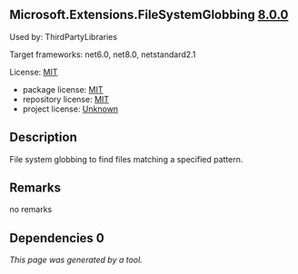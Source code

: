Microsoft.Extensions.FileSystemGlobbing [8.0.0](https://www.nuget.org/packages/Microsoft.Extensions.FileSystemGlobbing/8.0.0)
--------------------

Used by: ThirdPartyLibraries

Target frameworks: net6.0, net8.0, netstandard2.1

License: [MIT](../../../../licenses/mit) 

- package license: [MIT](https://licenses.nuget.org/MIT) 
- repository license: [MIT](https://github.com/dotnet/runtime) 
- project license: [Unknown](https://dot.net/) 

Description
-----------
File system globbing to find files matching a specified pattern.

Remarks
-----------
no remarks


Dependencies 0
-----------


*This page was generated by a tool.*